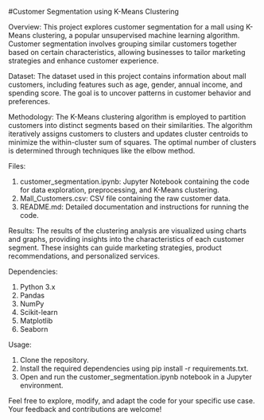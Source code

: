 #Customer Segmentation using K-Means Clustering

Overview:
This project explores customer segmentation for a mall using K-Means clustering, a popular unsupervised machine learning algorithm. Customer segmentation involves grouping similar customers together based on certain characteristics, allowing businesses to tailor marketing strategies and enhance customer experience.

Dataset:
The dataset used in this project contains information about mall customers, including features such as age, gender, annual income, and spending score. The goal is to uncover patterns in customer behavior and preferences.

Methodology:
The K-Means clustering algorithm is employed to partition customers into distinct segments based on their similarities. The algorithm iteratively assigns customers to clusters and updates cluster centroids to minimize the within-cluster sum of squares. The optimal number of clusters is determined through techniques like the elbow method.

Files:
1.	customer_segmentation.ipynb: Jupyter Notebook containing the code for data exploration, preprocessing, and K-Means clustering.
2.	Mall_Customers.csv: CSV file containing the raw customer data.
3.	README.md: Detailed documentation and instructions for running the code.

Results:
The results of the clustering analysis are visualized using charts and graphs, providing insights into the characteristics of each customer segment. These insights can guide marketing strategies, product recommendations, and personalized services.

Dependencies:
1.	Python 3.x
2.	Pandas
3.	NumPy
4.	Scikit-learn
5.	Matplotlib
6.	Seaborn

   
Usage:
1.	Clone the repository.
2.	Install the required dependencies using pip install -r requirements.txt.
3.	Open and run the customer_segmentation.ipynb notebook in a Jupyter environment.
   

Feel free to explore, modify, and adapt the code for your specific use case. Your feedback and contributions are welcome!
